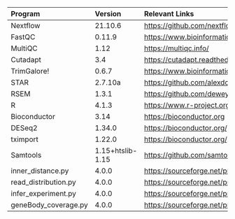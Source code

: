 | Program              | Version          | Relevant Links                                                    |
|:---------------------|:-----------------|:------------------------------------------------------------------|
| Nextflow             | 21.10.6          | https://github.com/nextflow-io/nextflow                           |
| FastQC               | 0.11.9           | https://www.bioinformatics.babraham.ac.uk/projects/fastqc/        |
| MultiQC              | 1.12             | https://multiqc.info/                                             |
| Cutadapt             | 3.4              | https://cutadapt.readthedocs.io/en/stable/                        |
| TrimGalore!          | 0.6.7            | https://www.bioinformatics.babraham.ac.uk/projects/trim_galore/   |
| STAR                 | 2.7.10a          | https://github.com/alexdobin/STAR                                 |
| RSEM                 | 1.3.1            | https://github.com/deweylab/RSEM                                  |
| R                    | 4.1.3            | https://www.r-project.org                                         |
| Bioconductor         | 3.14             | https://bioconductor.org                                          |
| DESeq2               | 1.34.0           | https://bioconductor.org/packages/release/bioc/html/DESeq2.html   |
| tximport             | 1.22.0           | https://bioconductor.org/packages/release/bioc/html/tximport.html |
| Samtools             | 1.15+htslib-1.15 | https://github.com/samtools/samtools                              |
| inner_distance.py    | 4.0.0            | https://sourceforge.net/projects/rseqc                            |
| read_distribution.py | 4.0.0            | https://sourceforge.net/projects/rseqc                            |
| infer_experiment.py  | 4.0.0            | https://sourceforge.net/projects/rseqc                            |
| geneBody_coverage.py | 4.0.0            | https://sourceforge.net/projects/rseqc                            |